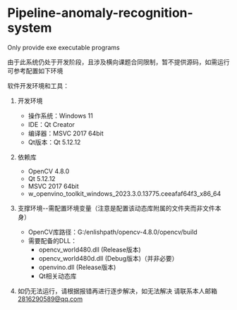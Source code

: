 # Pipeline-anomaly-recognition-system
Only provide exe executable programs

由于此系统仍处于开发阶段，且涉及横向课题合同限制，暂不提供源码，如需运行可参考配置如下环境


软件开发环境和工具：
1. 开发环境
   - 操作系统：Windows 11
   - IDE：Qt Creator
   - 编译器：MSVC 2017 64bit
   - Qt版本：Qt 5.12.12

2. 依赖库
   - OpenCV 4.8.0
   - Qt 5.12.12
   - MSVC 2017 64bit
   - w_openvino_toolkit_windows_2023.3.0.13775.ceeafaf64f3_x86_64

3. 支撑环境--需配置环境变量（注意是配置该动态库附属的文件夹而非文件本身）
   - OpenCV库路径：G:/enlishpath/opencv-4.8.0/opencv/build
   - 需要配备的DLL：
     * opencv_world480.dll (Release版本)
     * opencv_world480d.dll (Debug版本)（并非必要）
     * openvino.dll (Release版本)
     * Qt相关动态库
4. 如仍无法运行，请根据报错再进行逐步解决，如无法解决 请联系本人邮箱 2816290589@qq.com
